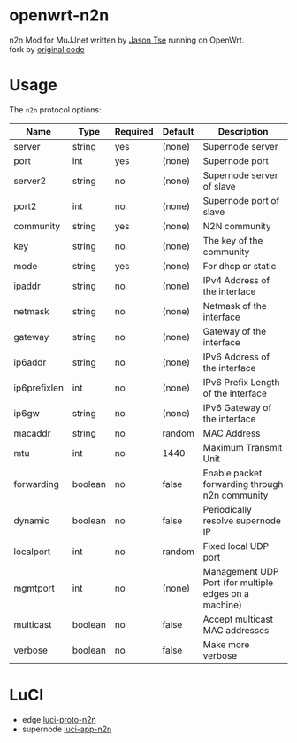 # openwrt-n2n
n2n Mod for MuJJnet written by [Jason Tse](https://github.com/MuJJus) running on OpenWrt.  
fork by [original code](https://svn.ntop.org/svn/ntop/trunk/n2n/n2n_v2)

# Usage
The `n2n` protocol options:

Name          | Type    | Required | Default | Description
--------------|---------|----------|---------|------------------------------------------------
server        | string  | yes      | (none)  | Supernode server
port          | int     | yes      | (none)  | Supernode port
server2       | string  | no       | (none)  | Supernode server of slave
port2         | int     | no       | (none)  | Supernode port of slave
community     | string  | yes      | (none)  | N2N community
key           | string  | no       | (none)  | The key of the community
mode          | string  | yes      | (none)  | For dhcp or static
ipaddr        | string  | no       | (none)  | IPv4 Address of the interface
netmask       | string  | no       | (none)  | Netmask of the interface
gateway       | string  | no       | (none)  | Gateway of the interface
ip6addr       | string  | no       | (none)  | IPv6 Address of the interface
ip6prefixlen  | int     | no       | (none)  | IPv6 Prefix Length of the interface
ip6gw         | string  | no       | (none)  | IPv6 Gateway of the interface
macaddr       | string  | no       | random  | MAC Address
mtu           | int     | no       | 1440    | Maximum Transmit Unit
forwarding    | boolean | no       | false   | Enable packet forwarding through n2n community
dynamic       | boolean | no       | false   | Periodically resolve supernode IP
localport     | int     | no       | random  | Fixed local UDP port
mgmtport      | int     | no       | (none)  | Management UDP Port (for multiple edges on a machine)
multicast     | boolean | no       | false   | Accept multicast MAC addresses
verbose       | boolean | no       | false   | Make more verbose

# LuCI
* edge [luci-proto-n2n](https://github.com/MuJJus/luci-proto-n2n)
* supernode [luci-app-n2n](https://github.com/MuJJus/luci-app-n2n)
